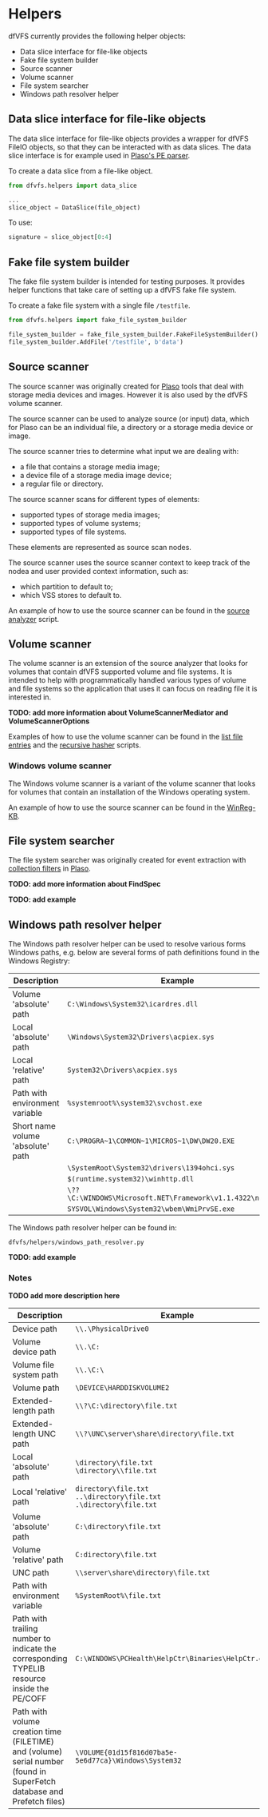 # Helpers

dfVFS currently provides the following helper objects:

* Data slice interface for file-like objects
* Fake file system builder
* Source scanner
* Volume scanner
* File system searcher
* Windows path resolver helper

## Data slice interface for file-like objects

The data slice interface for file-like objects provides a wrapper for dfVFS
FileIO objects, so that they can be interacted with as data slices. The data
slice interface is for example used in [Plaso's PE parser](https://github.com/log2timeline/plaso/blob/62d4fa7d25e793dba0557e12c5d61c6052a4a7a4/plaso/parsers/pe.py#L194).

To create a data slice from a file-like object.

```python
from dfvfs.helpers import data_slice

...
slice_object = DataSlice(file_object)
```

To use:

```python
signature = slice_object[0:4]
```

## Fake file system builder

The fake file system builder is intended for testing purposes. It provides
helper functions that take care of setting up a dfVFS fake file system.

To create a fake file system with a single file `/testfile`.

```python
from dfvfs.helpers import fake_file_system_builder

file_system_builder = fake_file_system_builder.FakeFileSystemBuilder()
file_system_builder.AddFile('/testfile', b'data')
```

## Source scanner

The source scanner was originally created for [Plaso](https://github.com/log2timeline/plaso/blob/993ab0111bbf594c9b6d679415c80f8409cad0b5/plaso/cli/storage_media_tool.py#L93)
tools that deal with storage media devices and images. However it is also
used by the dfVFS volume scanner.

The source scanner can be used to analyze source (or input) data, which for
Plaso can be an individual file, a directory or a storage media device or
image.

The source scanner tries to determine what input we are dealing with:

* a file that contains a storage media image;
* a device file of a storage media image device;
* a regular file or directory.

The source scanner scans for different types of elements:

* supported types of storage media images;
* supported types of volume systems;
* supported types of file systems.

These elements are represented as source scan nodes.

The source scanner uses the source scanner context to keep track of
the nodea and user provided context information, such as:

* which partition to default to;
* which VSS stores to default to.

An example of how to use the source scanner can be found in the [source analyzer](https://github.com/open-source-dfir/dfvfs-snippets/blob/main/scripts/source_analyzer.py)
script.

## Volume scanner

The volume scanner is an extension of the source analyzer that looks for
volumes that contain dfVFS supported volume and file systems. It is intended
to help with programmatically handled various types of volume and file systems
so the application that uses it can focus on reading file it is interested in.

**TODO: add more information about VolumeScannerMediator and VolumeScannerOptions**

Examples of how to use the volume scanner can be found in the [list file entries](https://github.com/open-source-dfir/dfvfs-snippets/blob/main/scripts/list_file_entries.py)
and the [recursive hasher](https://github.com/open-source-dfir/dfvfs-snippets/blob/main/scripts/recursive_hasher.py)
scripts.

### Windows volume scanner

The Windows volume scanner is a variant of the volume scanner that looks for
volumes that contain an installation of the Windows operating system.

An example of how to use the source scanner can be found in the [WinReg-KB](https://github.com/libyal/winreg-kb/blob/2e285132b70ce036b7492921ad29f9caf663492e/winregrc/collector.py#L58).

## File system searcher

The file system searcher was originally created for event extraction with
[collection filters](https://plaso.readthedocs.io/en/latest/sources/user/Collection-Filters.html)
in [Plaso](https://github.com/log2timeline/plaso/blob/993ab0111bbf594c9b6d679415c80f8409cad0b5/plaso/cli/storage_media_tool.py#L93).

**TODO: add more information about FindSpec**

**TODO: add example**

## Windows path resolver helper

The Windows path resolver helper can be used to resolve various forms Windows
paths, e.g. below are several forms of path definitions found in the Windows
Registry:

| **Description** | **Example** |
| --- | --- |
| Volume 'absolute' path | `C:\Windows\System32\icardres.dll` |
| Local 'absolute' path | `\Windows\System32\Drivers\acpiex.sys` |
| Local 'relative' path | `System32\Drivers\acpiex.sys` |
| Path with environment variable | `%systemroot%\system32\svchost.exe` |
| Short name volume 'absolute' path | `C:\PROGRA~1\COMMON~1\MICROS~1\DW\DW20.EXE` |
| | `\SystemRoot\System32\drivers\1394ohci.sys` |
| | `$(runtime.system32)\winhttp.dll` |
| | `\??\C:\WINDOWS\Microsoft.NET\Framework\v1.1.4322\ngen.exe` |
| | `SYSVOL\Windows\System32\wbem\WmiPrvSE.exe` |

The Windows path resolver helper can be found in:

```
dfvfs/helpers/windows_path_resolver.py
```

**TODO: add example**

### Notes

**TODO add more description here**

| **Description** | **Example** |
| --- | --- |
| Device path | `\\.\PhysicalDrive0` |
| Volume device path | `\\.\C:` |
| Volume file system path | `\\.\C:\` |
| Volume path | `\DEVICE\HARDDISKVOLUME2` |
| Extended-length path | `\\?\C:\directory\file.txt` |
| Extended-length UNC path | `\\?\UNC\server\share\directory\file.txt` |
| Local 'absolute' path | `\directory\file.txt` <br> `\directory\\file.txt` |
| Local 'relative' path | `directory\file.txt` <br> `..\directory\file.txt` <br> `.\directory\file.txt` |
| Volume 'absolute' path | `C:\directory\file.txt` |
| Volume 'relative' path | `C:directory\file.txt` |
| UNC path | `\\server\share\directory\file.txt` |
| Path with environment variable | `%SystemRoot%\file.txt` |
| Path with trailing number to indicate the corresponding TYPELIB resource inside the PE/COFF | `C:\WINDOWS\PCHealth\HelpCtr\Binaries\HelpCtr.exe\1` |
| Path with volume creation time (FILETIME) and (volume) serial number (found in SuperFetch database and Prefetch files) | `\VOLUME{01d15f816d07ba5e-5e6d77ca}\Windows\System32`

